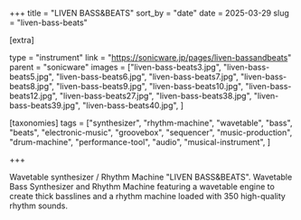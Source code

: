 +++
title = "LIVEN BASS&BEATS"
sort_by = "date"
date = 2025-03-29
slug = "liven-bass-beats"

[extra]

type = "instrument"
link = "https://sonicware.jp/pages/liven-bassandbeats"
parent = "sonicware"
images = ["liven-bass-beats3.jpg", "liven-bass-beats5.jpg", "liven-bass-beats6.jpg", "liven-bass-beats7.jpg", "liven-bass-beats8.jpg", "liven-bass-beats9.jpg", "liven-bass-beats10.jpg", "liven-bass-beats12.jpg", "liven-bass-beats27.jpg", "liven-bass-beats38.jpg", "liven-bass-beats39.jpg", "liven-bass-beats40.jpg", ]

[taxonomies]
tags = ["synthesizer", "rhythm-machine", "wavetable", "bass", "beats", "electronic-music", "groovebox", "sequencer", "music-production", "drum-machine", "performance-tool", "audio", "musical-instrument", ]

+++

Wavetable synthesizer / Rhythm Machine "LIVEN BASS&BEATS". Wavetable Bass Synthesizer and Rhythm Machine featuring a wavetable engine to create thick basslines and a rhythm machine loaded with 350 high-quality rhythm sounds.